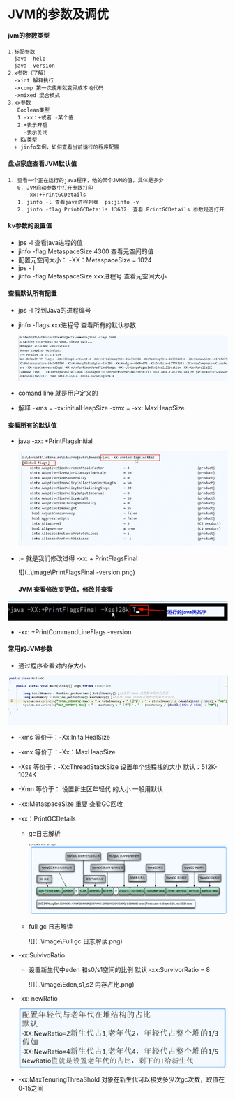 # JVM的参数及调优
#### jvm的参数类型
    1.标配参数
      java -help
      java -version
    2.x参数（了解）
      -xint 解释执行
      -xcomp 第一次使用就变异成本地代码
      -xmixed 混合模式
    3.xx参数
       Boolean类型
       1.-xx：+或者 -某个值
       2.+表示开启
         -表示关闭
      + KV类型
      + jinfo举例，如何查看当前运行的程序配置

#### 盘点家底查看JVM默认值
    1. 查看一个正在运行的java程序，他的某个JVM的值，具体是多少
       0. JVM启动参数中打开参数打印
          -xx:+PrintGCDetails
       1. jinfo -l 查看java进程列表  ps:jinfo -v
       2. jinfo -flag PrintGCDetails 13632  查看 PrintGCDetails 参数是否打开

####  kv参数的设置值

- jps -l 查看java进程的值
- jinfo -flag MetaspaceSize 4300 查看元空间的值
- 配置元空间大小： -XX：MetaspaceSize = 1024
- jps - l 
- jinfo -flag MetaspaceSize xxx进程号  查看元空间大小



####  查看默认所有配置

- jps -l 找到Java的进程编号

- jinfo -flags  xxx进程号  查看所有的默认参数

   ![](..\image\查看JVM默认所有参数.png)

-  comand line 就是用户定义的
- 解释 -xms = -xx:initialHeapSize  -xmx   =  -xx: MaxHeapSize

####  查看所有的默认值

- java -xx: +PrintFlagsInitial

  ![](..\image\默认所有启动参数jvm.png)

- := 就是我们修改过得  -xx: + PrintFlagsFinal

  ![](..\image\PrintFlagsFinal -version.png)

    ####  JVM 查看修改变更值，修改并查看

![](..\image\修改jvm参数并查看.png)

-  -xx: +PrintCommandLineFlags -version



####  常用的JVM参数

-  通过程序查看对内存大小

  ![](..\image\通过代码查看堆内存大小.png)

- -xms  等价于：-Xx:InitalHealSize

- -xmx 等价于：-Xx：MaxHeapSize

- -Xss   等价于：-Xx:ThreadStackSize  设置单个线程栈的大小 默认：512K-1024K

- -Xmn  等价于：  设置新生区年轻代 的大小  一般用默认

- -xx:MetaspaceSize  重要  查看GC回收

- -xx：PrintGCDetails

  - gc日志解析

    ![](..\image\gc日志解读.png)

  - full  gc 日志解读

    ![](..\image\Full gc 日志解读.png)

- -xx:SuivivoRatio

  - 设置新生代中eden 和s0/s1空间的比例  默认 -xx:SurvivorRatio = 8

    ![](..\image\Eden,s1,s2 内存占比.png)

- -xx: newRatio

  ![](..\image\新生代和老年代内存占比.png)

- -xx:MaxTenuringThreaShold  对象在新生代可以接受多少次gc次数，取值在0-15之间
